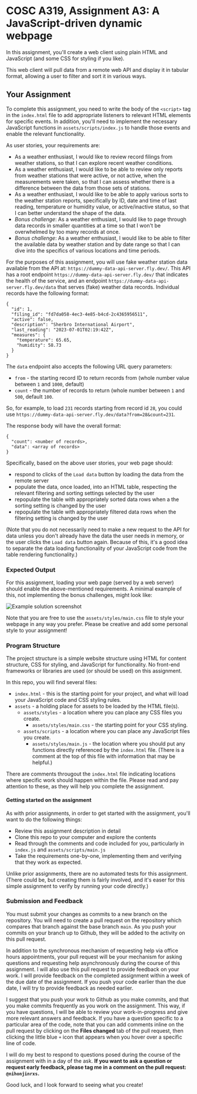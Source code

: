 # COSC A319, Assignment A3: A JavaScript-driven dynamic webpage

In this assignment, you'll create a web client using plain HTML and JavaScript (and some CSS for styling if you like).

This web client will pull data from a remote web API and display it in tabular format, allowing a user to filter and sort it in various ways.

## Your Assignment

To complete this assignment, you need to write the body of the `<script>`
tag in the `index.html` file to add appropriate listeners to relevant HTML
elements for specific events. In addition, you'll need to implement the
necessary JavaScript functions in `assets/scripts/index.js` to handle those
events and enable the relevant functionality.

As user stories, your requirements are:

- As a weather enthusiast, I would like to review record filings from weather
  stations, so that I can explore recent weather conditions.
- As a weather enthusiast, I would like to be able to review only reports
  from weather stations that were active, or not active, when the
  measurements were taken, so that I can assess whether there is a difference
  between the data from those sets of stations.
- As a weather enthusiast, I would like to be able to apply various sorts
  to the weather station reports, specifically by ID, date and time of
  last reading, temperature or humidity value, or active/inactive status,
  so that I can better understand the shape of the data.
- _Bonus challenge_: As a weather enthusiast, I would like to page through 
  data records in smaller quantities at a time so that I won't be overwhelmed
  by too many records at once.
- _Bonus challenge_: As a weather enthusiast, I would like to be able to
  filter the available data by weather station and by date range so that I
  can dive into the specifics of various locations and time periods.

For the purposes of this assignment, you will use fake weather station data
available from the API at: `https://dummy-data-api-server.fly.dev/`. This API has a root endpoint `https://dummy-data-api-server.fly.dev/` that indicates the health of the service, and an endpoint `https://dummy-data-api-server.fly.dev/data` that serves (fake) weather data records. Individual records have the following format:

```{json}
{
  "id": 1,
  "filing_id": "fd7da058-4ec3-4e85-b4cd-2c4365956511",
  "active": false,
  "description": "Sherbro International Airport",
  "last_reading": "2023-07-01T02:19:42Z",
  "measures": {
    "temperature": 65.65,
    "humidity": 58.73
  }
}
```

The `data` endpoint also accepts the following URL query parameters:

- `from` - the starting record ID to return records from (whole number value between `1` and `1000`, default)
- `count` - the number of records to return (whole number between `1` and `500`, default `100`.

So, for example, to load `231` records starting from record id `28`, you could use `https://dummy-data-api-server.fly.dev/data?from=28&count=231`.

The response body will have the overall format:

```{json}
{
  "count": <number of records>,
  "data": <array of records>
}
```

Specifically, based on the above user stories, your web page should:

- respond to clicks of the `Load data` button by loading the data from the remote server
- populate the data, once loaded, into an HTML table, respecting the relevant filtering and sorting settings selected by the user
- repopulate the table with appropriately sorted data rows when a the sorting setting is changed by the user
- repopulate the table with appropriately filtered data rows when the filtering setting is changed by the user

(Note that you do not necessarily need to make a new request to the API for data unless you don't already have the data the user needs in memory, or the user clicks the `Load data` button again. Because of this, it's a good idea to separate the data loading functionality of your JavaScript code from the table rendering functionality.)

### Expected Output

For this assignment, loading your web page (served by a web server) should enable the above-mentioned requirements. A minimal example of this, not implementing the bonus challenges, might look like:

![Example solution screenshot](../weatherdatainspector.png)

Note that you are free to use the `assets/styles/main.css` file to style your webpage in any way you prefer. Please be creative and add some personal style to your assignment!

### Program Structure

The project structure is a simple website structure using HTML for content
structure, CSS for styling, and JavaScript for functionality. No front-end
frameworks or libraries are used (or should be used) on this assignment.

In this repo, you will find several files:

- `index.html` - this is the starting point for your project, and what will
  load your JavaScript code and CSS styling rules.
- `assets` - a holding place for assets to be loaded by the HTML file(s).
  - `assets/styles` - a location where you can place any CSS files you create.
    - `assets/styles/main.css` - the starting point for your CSS styling.
  - `assets/scripts` - a location where you can place any JavaScript files you create.
    - `assets/styles/main.js` - the location where you should put any functions
      directly referenced by the `index.html` file. (There is a comment at the top of
      this file with information that may be helpful.)

There are comments througout the `index.html` file indicating locations where specific work should happen within the file. Please read and pay attention to these, as they will help you complete the assignment.

#### Getting started on the assignment

As with prior assignments, in order to get started with the assignment, you'll want to do the following things:

- Review this assignment description in detail
- Clone this repo to your computer and explore the contents
- Read through the comments and code included for you, particularly in `index.js` and `assets/scripts/main.js`
- Take the requirements one-by-one, implementing them and verifying that they work as expected.

Unlike prior assignments, there are no automated tests for this assignment. (There could be, but creating them is fairly involved, and it's easer for this simple assignment to verify by running your code directly.)

### Submission and Feedback

You must submit your changes as commits to a new branch on the repository. You will need to create a pull request on the repository which compares that branch against the base branch `main`. As you push your commits on your branch up to Github, they will be added to the activity on this pull request.

In addition to the synchronous mechanism of requesting help via office hours appointments, your pull request will be your mechanism for asking questions and requesting help asynchronously during the course of this assignment. I will also use this pull request to provide feedback on your work. I will provide feedback on the completed assignment within a week of the due date of the assignment. If you push your code earlier than the due date, I will try to provide feedback as needed earlier.

I suggest that you push your work to Github as you make commits, and that you make commits frequently as you work on the assignment. This way, if you have questions, I will be able to review your work-in-progress and give more relevant answers and feedback. If you have a question specific to a particular area of the code, note that you can add comments inline on the pull request by clicking on the **Files changed** tab of the pull request, then clicking the little blue `+` icon that appears when you hover
over a specific line of code.

I will do my best to respond to questions posed during the course of the assignment with in a day of the ask. **If you want to ask a question or request early feedback, please tag me in a comment on the pull request: `@nihonjinrxs`.**

Good luck, and I look forward to seeing what you create!
